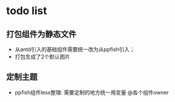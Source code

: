 # todo list

## 打包组件为静态文件
- 从antd引入的基础组件需要统一改为从ppfish引入；
- 打包生成了2个默认图片

## 定制主题
- ppfish组件less整理: 需要定制的地方统一用变量 @各个组件owner
